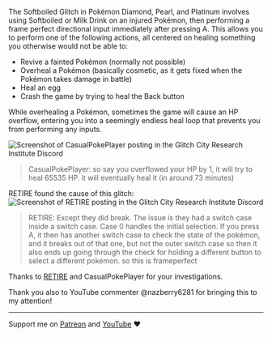 The Softboiled Glitch in Pokémon Diamond, Pearl, and Platinum involves using Softboiled or Milk Drink on an injured Pokémon, then performing a frame perfect directional input immediately after pressing A. This allows you to perform one of the following actions, all centered on healing something you otherwise would not be able to:

- Revive a fainted Pokémon (normally not possible)
- Overheal a Pokémon (basically cosmetic, as it gets fixed when the Pokémon takes damage in battle)
- Heal an egg
- Crash the game by trying to heal the Back button

While overhealing a Pokémon, sometimes the game will cause an HP overflow, entering you into a seemingly endless heal loop that prevents you from performing any inputs.

![Screenshot of CasualPokePlayer posting in the Glitch City Research Institute Discord](https://publish-01.obsidian.md/access/7487b06ae9fdb09362ba4a44119d13a7/overflow.png)
> CasualPokePlayer: so say you overflowed your HP by 1, it will try to heal 65535 HP. it will eventually heal it (in around 73 minutes)

RETIRE found the cause of this glitch:
![Screenshot of RETIRE posting in the Glitch City Research Institute Discord](https://publish-01.obsidian.md/access/7487b06ae9fdb09362ba4a44119d13a7/softboiled-explanation.png)
> RETIRE: Except they did break. The issue is they had a switch case inside a switch case. Case 0 handles the initial selection. If you press A, it then has another switch case to check the state of the pokémon, and it breaks out of that one, but not the outer switch case so then it also ends up going through the check for holding a different button to select a different pokémon. so this is frameperfect

Thanks to [RETIRE](https://twitter.com/RETIREglitch) and CasualPokePlayer for your investigations.

Thank you also to YouTube commenter @nazberry6281 for bringing this to my attention!

---

Support me on [Patreon](https://www.patreon.com/c/Etchy) and [YouTube](https://youtube.com/etch) ❤️
